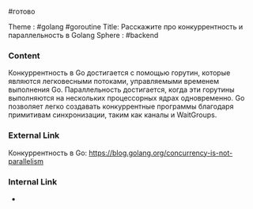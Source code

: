 #готово 

Theme : #golang  #goroutine
Title: Расскажите про конкуррентность и параллельность в Golang
Sphere : #backend 

### Content

Конкуррентность в Go достигается с помощью горутин, которые являются легковесными потоками, управляемыми временем выполнения Go. Параллельность достигается, когда эти горутины выполняются на нескольких процессорных ядрах одновременно. Go позволяет легко создавать конкуррентные программы благодаря примитивам синхронизации, таким как каналы и WaitGroups.

### External Link

Конкуррентность в Go: https://blog.golang.org/concurrency-is-not-parallelism

### Internal Link

- 